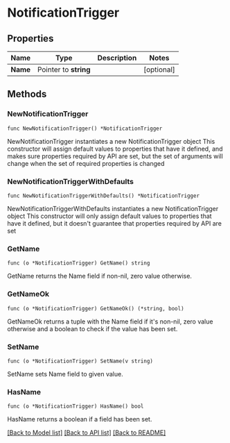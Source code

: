 # NotificationTrigger

## Properties

Name | Type | Description | Notes
------------ | ------------- | ------------- | -------------
**Name** | Pointer to **string** |  | [optional] 

## Methods

### NewNotificationTrigger

`func NewNotificationTrigger() *NotificationTrigger`

NewNotificationTrigger instantiates a new NotificationTrigger object
This constructor will assign default values to properties that have it defined,
and makes sure properties required by API are set, but the set of arguments
will change when the set of required properties is changed

### NewNotificationTriggerWithDefaults

`func NewNotificationTriggerWithDefaults() *NotificationTrigger`

NewNotificationTriggerWithDefaults instantiates a new NotificationTrigger object
This constructor will only assign default values to properties that have it defined,
but it doesn't guarantee that properties required by API are set

### GetName

`func (o *NotificationTrigger) GetName() string`

GetName returns the Name field if non-nil, zero value otherwise.

### GetNameOk

`func (o *NotificationTrigger) GetNameOk() (*string, bool)`

GetNameOk returns a tuple with the Name field if it's non-nil, zero value otherwise
and a boolean to check if the value has been set.

### SetName

`func (o *NotificationTrigger) SetName(v string)`

SetName sets Name field to given value.

### HasName

`func (o *NotificationTrigger) HasName() bool`

HasName returns a boolean if a field has been set.


[[Back to Model list]](../README.md#documentation-for-models) [[Back to API list]](../README.md#documentation-for-api-endpoints) [[Back to README]](../README.md)



